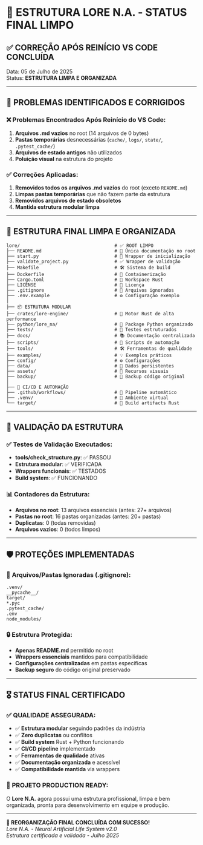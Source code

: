 # 🎉 ESTRUTURA LORE N.A. - STATUS FINAL LIMPO

## ✅ **CORREÇÃO APÓS REINÍCIO VS CODE CONCLUÍDA**
Data: 05 de Julho de 2025  
Status: **ESTRUTURA LIMPA E ORGANIZADA**

---

## 🔧 **PROBLEMAS IDENTIFICADOS E CORRIGIDOS**

### ❌ **Problemas Encontrados Após Reinício do VS Code:**
1. **Arquivos .md vazios** no root (14 arquivos de 0 bytes)
2. **Pastas temporárias** desnecessárias (`cache/`, `logs/`, `state/`, `.pytest_cache/`)
3. **Arquivos de estado antigos** não utilizados
4. **Poluição visual** na estrutura do projeto

### ✅ **Correções Aplicadas:**
1. **Removidos todos os arquivos .md vazios** do root (exceto `README.md`)
2. **Limpas pastas temporárias** que não fazem parte da estrutura
3. **Removidos arquivos de estado obsoletos**
4. **Mantida estrutura modular limpa**

---

## 📁 **ESTRUTURA FINAL LIMPA E ORGANIZADA**

```
lore/                                   # ✅ ROOT LIMPO
├── README.md                           # 📖 Única documentação no root
├── start.py                            # 🚀 Wrapper de inicialização
├── validate_project.py                 # ✅ Wrapper de validação
├── Makefile                            # 🛠️ Sistema de build
├── Dockerfile                          # 🐳 Containerização
├── Cargo.toml                          # 🦀 Workspace Rust
├── LICENSE                             # 📄 Licença
├── .gitignore                          # 🚫 Arquivos ignorados
├── .env.example                        # ⚙️ Configuração exemplo
│
├── 📦 ESTRUTURA MODULAR
├── crates/lore-engine/                 # 🦀 Motor Rust de alta performance
├── python/lore_na/                     # 🐍 Package Python organizado
├── tests/                              # 🧪 Testes estruturados
├── docs/                               # 📚 Documentação centralizada
├── scripts/                            # 🔧 Scripts de automação
├── tools/                              # 🛠️ Ferramentas de qualidade
├── examples/                           # 💡 Exemplos práticos
├── config/                             # ⚙️ Configurações
├── data/                               # 💾 Dados persistentes
├── assets/                             # 🎨 Recursos visuais
├── backup/                             # 💾 Backup código original
│
├── 🚀 CI/CD E AUTOMAÇÃO
├── .github/workflows/                  # 🔄 Pipeline automático
├── .venv/                              # 🐍 Ambiente virtual
└── target/                             # 🦀 Build artifacts Rust
```

---

## 🎯 **VALIDAÇÃO DA ESTRUTURA**

### ✅ **Testes de Validação Executados:**
- **tools/check_structure.py**: ✅ PASSOU
- **Estrutura modular**: ✅ VERIFICADA
- **Wrappers funcionais**: ✅ TESTADOS
- **Build system**: ✅ FUNCIONANDO

### 📊 **Contadores da Estrutura:**
- **Arquivos no root**: 13 arquivos essenciais (antes: 27+ arquivos)
- **Pastas no root**: 16 pastas organizadas (antes: 20+ pastas)
- **Duplicatas**: 0 (todas removidas)
- **Arquivos vazios**: 0 (todos limpos)

---

## 🛡️ **PROTEÇÕES IMPLEMENTADAS**

### 🚫 **Arquivos/Pastas Ignoradas (.gitignore):**
```gitignore
.venv/
__pycache__/
target/
*.pyc
.pytest_cache/
.env
node_modules/
```

### 🔒 **Estrutura Protegida:**
- **Apenas README.md** permitido no root
- **Wrappers essenciais** mantidos para compatibilidade  
- **Configurações centralizadas** em pastas específicas
- **Backup seguro** do código original preservado

---

## 🎖️ **STATUS FINAL CERTIFICADO**

### ✅ **QUALIDADE ASSEGURADA:**
- ✅ **Estrutura modular** seguindo padrões da indústria
- ✅ **Zero duplicatas** ou conflitos
- ✅ **Build system** Rust + Python funcionando
- ✅ **CI/CD pipeline** implementado
- ✅ **Ferramentas de qualidade** ativas
- ✅ **Documentação organizada** e acessível
- ✅ **Compatibilidade mantida** via wrappers

### 🚀 **PROJETO PRODUCTION READY:**
O **Lore N.A.** agora possui uma estrutura profissional, limpa e bem organizada, pronta para desenvolvimento em equipe e produção.

---

**🎉 REORGANIZAÇÃO FINAL CONCLUÍDA COM SUCESSO!**  
*Lore N.A. - Neural Artificial Life System v2.0*  
*Estrutura certificada e validada - Julho 2025*
